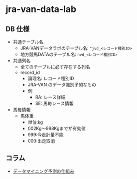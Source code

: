 # jra-van-data-lab

## DB 仕様
- 共通テーブル名
  - JRA-VANデータラボのテーブル名: `"jvd_<レコード種別ID>`
  - 地方競馬DATAのテーブル名: `nvd_<レコード種別ID>`
- 共通列名
  - 全てのテーブルに必ず存在する列名  
  - record_id
    - 論理名: レコード種別ID
    - JRA-VAN のデータ識別子的なもの
    - 例
      - RA: レース詳細
      - SE: 馬毎レース情報
- 馬毎情報
  - 馬体重
    - 単位:kg
    - 002Kg～998Kgまでが有効値
    - 999:今走計量不能
    - 000:出走取消

## コラム
- [データマイニング予測の仕組み
](https://jra-van.jp/fun/dm/mining.html)